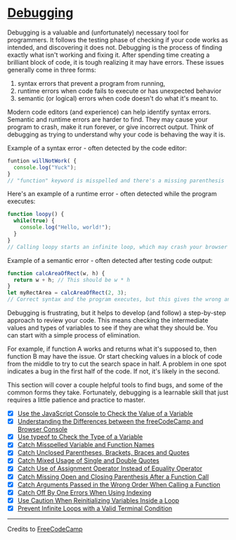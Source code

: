 # [Debugging](https://learn.freecodecamp.org/javascript-algorithms-and-data-structures/debugging)

Debugging is a valuable and (unfortunately) necessary tool for programmers. It follows the testing phase of checking if your code works as intended, and discovering it does not. Debugging is the process of finding exactly what isn't working and fixing it. After spending time creating a brilliant block of code, it is tough realizing it may have errors. These issues generally come in three forms:

1. syntax errors that prevent a program from running,
2. runtime errors when code fails to execute or has unexpected behavior
3. semantic (or logical) errors when code doesn't do what it's meant to.

Modern code editors (and experience) can help identify syntax errors. Semantic and runtime errors are harder to find. They may cause your program to crash, make it run forever, or give incorrect output. Think of debugging as trying to understand why your code is behaving the way it is.

Example of a syntax error - often detected by the code editor:

```js
funtion willNotWork( {
  console.log("Yuck");
}
// "function" keyword is misspelled and there's a missing parenthesis
```

Here's an example of a runtime error - often detected while the program executes:

```js
function loopy() {
  while(true) {
    console.log("Hello, world!");
  }
}
// Calling loopy starts an infinite loop, which may crash your browser
```

Example of a semantic error - often detected after testing code output:

```js
function calcAreaOfRect(w, h) {
  return w + h; // This should be w * h
}
let myRectArea = calcAreaOfRect(2, 3);
// Correct syntax and the program executes, but this gives the wrong answer
```

Debugging is frustrating, but it helps to develop (and follow) a step-by-step approach to review your code. This means checking the intermediate values and types of variables to see if they are what they should be. You can start with a simple process of elimination.

For example, if function A works and returns what it's supposed to, then function B may have the issue. Or start checking values in a block of code from the middle to try to cut the search space in half. A problem in one spot indicates a bug in the first half of the code. If not, it's likely in the second.

This section will cover a couple helpful tools to find bugs, and some of the common forms they take. Fortunately, debugging is a learnable skill that just requires a little patience and practice to master.

- [x] [Use the JavaScript Console to Check the Value of a Variable](01-use-the-javascript-console-to-check-the-value-of-a-variable.js)
- [x] [Understanding the Differences between the freeCodeCamp and Browser Console](02-understanding-the-differences-between-the-freecodecamp-and-browser-console.js)
- [x] [Use typeof to Check the Type of a Variable](03-use-typeof-to-check-the-type-of-a-variable.js)
- [x] [Catch Misspelled Variable and Function Names](04-catch-misspelled-variable-and-function-names.js)
- [x] [Catch Unclosed Parentheses, Brackets, Braces and Quotes](05-catch-unclosed-parentheses-brackets-braces-and-quotes.js)
- [x] [Catch Mixed Usage of Single and Double Quotes](06-catch-mixed-usage-of-single-and-double-quotes.js)
- [x] [Catch Use of Assignment Operator Instead of Equality Operator](07-catch-use-of-assignment-operator-instead-of-equality-operator.js)
- [x] [Catch Missing Open and Closing Parenthesis After a Function Call](08-catch-missing-open-and-closing-parenthesis-after-a-function-calljsd)
- [x] [Catch Arguments Passed in the Wrong Order When Calling a Function](09-catch-arguments-passed-in-the-wrong-order-when-calling-a-function.js)
- [x] [Catch Off By One Errors When Using Indexing](10-catch-off-by-one-errors-when-using-indexing.js)
- [x] [Use Caution When Reinitializing Variables Inside a Loop](11-use-caution-when-reinitializing-variables-inside-a-loop.js)
- [x] [Prevent Infinite Loops with a Valid Terminal Condition](12-prevent-infinite-loops-with-a-valid-terminal-condition.js)

---

Credits to [FreeCodeCamp](https://www.freecodecamp.org/)
